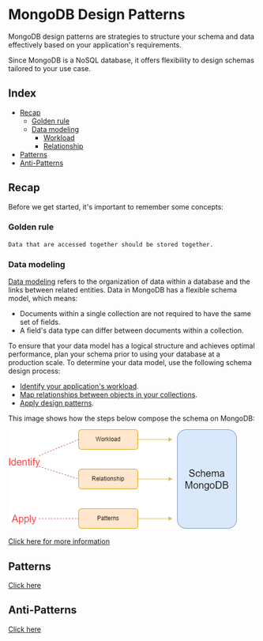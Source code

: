 # MongoDB Design Patterns
MongoDB design patterns are strategies to structure your schema and data effectively based on your application's requirements.

Since MongoDB is a NoSQL database, it offers flexibility to design schemas tailored to your use case.

## Index
- [Recap](#recap)
   - [Golden rule](#golden-rule)
   - [Data modeling](#data-modeling)
      - [Workload](#workload)
      - [Relationship](#relationship)
- [Patterns](#patterns)
- [Anti-Patterns](#anti-patterns)

## Recap
Before we get started, it's important to remember some concepts:

### Golden rule
```
Data that are accessed together should be stored together.
```

### Data modeling

[Data modeling](https://www.mongodb.com/docs/manual/data-modeling/) refers to the organization of data within a database and the links between related entities. Data in MongoDB has a flexible schema model, which means:
- Documents within a single collection are not required to have the same set of fields.
- A field's data type can differ between documents within a collection.

To ensure that your data model has a logical structure and achieves optimal performance, plan your schema prior to using your database at a production scale. To determine your data model, use the following schema design process:

- [Identify your application's workload](https://www.mongodb.com/docs/manual/data-modeling/schema-design-process/identify-workload/#std-label-data-modeling-identify-workload).
- [Map relationships between objects in your collections](https://www.mongodb.com/docs/manual/data-modeling/schema-design-process/map-relationships/#std-label-data-modeling-map-relationships).
- [Apply design patterns](https://www.mongodb.com/docs/manual/data-modeling/schema-design-process/apply-patterns/#std-label-data-modeling-apply-patterns).

This image shows how the steps below compose the schema on MongoDB:

![structure of steps to compose a mongodb schema](./docs/img/data.modeling.drawio.png)

[Click here for more information](./docs/DATA_MODELING.md)

## Patterns
[Click here](./docs/PATTERNS.md)

## Anti-Patterns
[Click here](./docs/ANTI_PATTERNS.md)

